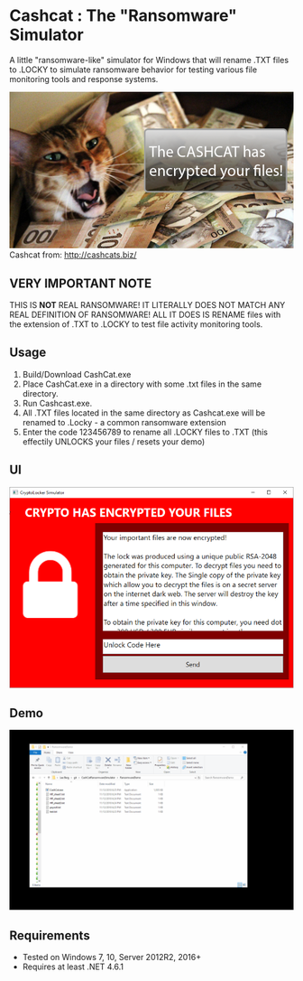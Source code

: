 Cashcat : The "Ransomware" Simulator
==================
A little "ransomware-like" simulator for Windows that will rename .TXT files to .LOCKY to simulate ransomware behavior for testing various file monitoring tools and response systems.

![](./img/cashcat.png)
Cashcat from: http://cashcats.biz/

## VERY IMPORTANT NOTE
THIS IS **NOT** REAL RANSOMWARE! IT LITERALLY DOES NOT MATCH ANY REAL DEFINITION OF RANSOMWARE! ALL IT DOES IS RENAME files with the extension of .TXT to .LOCKY to test file activity monitoring tools.

## Usage
1. Build/Download CashCat.exe 
2. Place CashCat.exe in a directory with some .txt files in the same directory.
3. Run Cashcast.exe.
4. All .TXT files located in the same directory as Cashcat.exe will be renamed to .Locky - a common ransomware extension
5. Enter the code 123456789 to rename all .LOCKY files to .TXT (this effectily UNLOCKS your files / resets your demo)

## UI
![](./img/CryptoLocker_Simulator.png)

## Demo
![](./img/cashcatdemo.gif)

## Requirements
+ Tested on Windows 7, 10, Server 2012R2, 2016+ 
+ Requires at least .NET 4.6.1